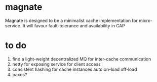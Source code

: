 # magnate
Magnate is designed to be a minimalist cache implementation for micro-service. It will favour fault-tolerance and availability in CAP

# to do
1. find a light-weight decentralized MQ for inter-cache communication
2. netty for exposing service for client access
3. consistent hashing for cache instances auto on-load off-load
4. paxos?
